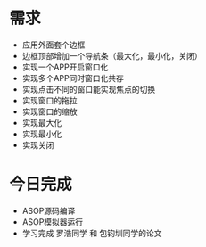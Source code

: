 # 需求
- 应用外面套个边框
- 边框顶部增加一个导航条（最大化，最小化，关闭）
- 实现一个APP开启窗口化
- 实现多个APP同时窗口化共存
- 实现点击不同的窗口能实现焦点的切换
- 实现窗口的拖拉
- 实现窗口的缩放
- 实现最大化
- 实现最小化
- 实现关闭

# 今日完成
- ASOP源码编译
- ASOP模拟器运行
- 学习完成 罗浩同学 和 包钧圳同学的论文 
